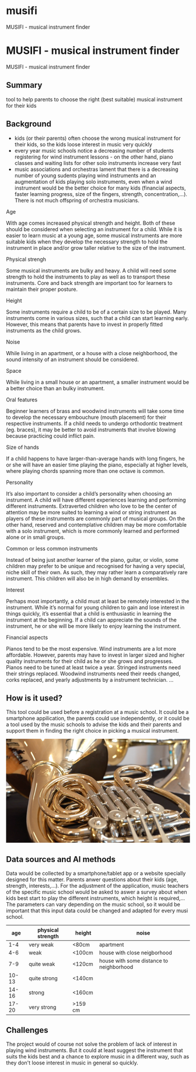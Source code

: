 # musifi
MUSIFI - musical instrument finder
<!-- This is the markdown template for the final project of the Building AI course, 
created by Reaktor Innovations and University of Helsinki. 
Copy the template, paste it to your GitHub README and edit! -->

# MUSIFI - musical instrument finder

MUSIFI - musical instrument finder

## Summary

tool to help parents to choose the right (best suitable) musical instrument for their kids


## Background

* kids (or their parents) often choose the wrong musical instrument for their kids, so the kids loose interest in music very quickly
* every year music schools notice a decreasing number of students registering for wind instrument lessons - on the other hand, piano classes and waiting lists for other solo instruments increase very fast 
* music associations and orchestras lament that there is a decreasing number of young sudents playing wind instruments and an augmentation of kids playing solo instruments, even when a wind instrument would be the better choice for many kids (financial aspects, faster learning progress, size of the fingers, strength, concentration,...). There is not much offspring of orchestra musicians.

Age

With age comes increased physical strength and height. Both of these should be considered when selecting an instrument for a child. While it is easier to learn music at a young age, some musical instruments are more suitable kids when they develop the necessary strength to hold the instrument in place and/or grow taller relative to the size of the instrument.

Physical strengh

Some musical instruments are bulky and heavy. A child will need some strength to hold the instruments to play as well as to transport these instruments. Core and back strength are important too for learners to maintain their proper posture.

Height 

Some instruments require a child to be of a certain size to be played. Many instruments come in various sizes, such that a child can start learning early. However, this means that parents have to invest in properly fitted instruments as the child grows.

Noise

While living in an apartment, or a house with a close neighborhood, the sound intensity of an instrument should be considered.

Space

While living in a small house or an apartment, a smaller instrument would be a better choice than an bulky instrument.

Oral features 

Beginner learners of brass and woodwind instruments will take some time to develop the necessary embouchure (mouth placement) for their respective instruments. If a child needs to undergo orthodontic treatment (eg. braces), it may be better to avoid instruments that involve blowing because practicing could inflict pain.

Size of hands

If a child happens to have larger-than-average hands with long fingers, he or she will have an easier time playing the piano, especially at higher levels, where playing chords spanning more than one octave is common. 

Personality

It’s also important to consider a child’s personality when choosing an instrument. A child will have different experiences learning and performing different instruments. Extraverted children who love to be the center of attention may be more suited to learning a wind or string instrument as players of these instruments are commonly part of musical groups. On the other hand, reserved and contemplative children may be more comfortable with a solo instrument, which is more commonly learned and performed alone or in small groups.

Common or less common instruments 

Instead of being just another learner of the piano, guitar, or violin, some children may prefer to be unique and recognised for having a very special, niche skill of their own. As such, they may rather learn a comparatively rare instrument.
This children will also be in high demand by ensembles. 

Interest

Perhaps most importantly, a child must at least be remotely interested in the instrument. While it’s normal for young children to gain and lose interest in things quickly, it’s essential that a child is enthusiastic in learning the instrument at the beginning. If a child can appreciate the sounds of the instrument, he or she will be more likely to enjoy learning the instrument. 

Financial aspects

Pianos tend to be the most expensive.
Wind instruments are a lot more affordable. However, parents may have to invest in larger sized and higher quality instruments for their child as he or she grows and progresses.
Pianos need to be tuned at least twice a year.
Stringed instruments need their strings replaced.
Woodwind instruments need their reeds changed, corks replaced, and yearly adjustments by a instrument technician.
...


## How is it used?

This tool could be used before a registration at a music school. It could be a smartphone appilication, the parents could use independently, or it could be a tool used by the music schools to advise the kids and their parents and support them in finding the right choice in picking a musical instrument.


<img src="/Screenshot 2021-03-23 at 15.42.50.png" width="600">


## Data sources and AI methods

Data would be collected by a smartphone/tablet app or a website specially designed for this matter. Parents anwer questions about their kids (age, strength, interests,...).
For the adjustment of the application, music teachers of the specific music school would be asked to aswer a survey about when kids best start to play the different instruments, which height is required,... The parameters can vary depending on the music school, so it would be important that this input data could be changed and adapted for every musi school. 


| age | physical strength | height | noise |
| ----------- | ----------- |----------- |----------- |
| 1-4 | very weak | <80cm | apartment |
| 4-6 | weak | <100cm | house with close neigborhood |
| 7-9 | quite weak | <120cm | house with some distance to neighborhood |
| 10-13 | quite strong | <140cm | |
| 14-16 | strong | <160cm | |
| 17-20 | very strong | >159 cm | |



## Challenges

The project would of course not solve the problem of lack of interest in playing wind instruments. But it could at least suggest the instrument that suits the kids best and a chance to explore music in a different way, such as they don't loose interest in music in general so quickly.


